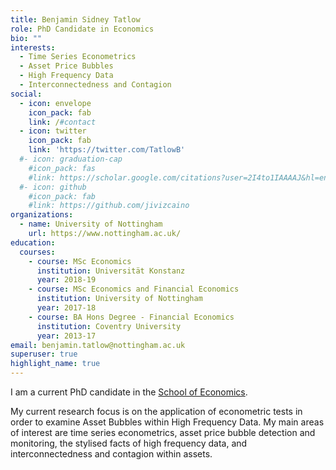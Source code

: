 ```yaml
---
title: Benjamin Sidney Tatlow
role: PhD Candidate in Economics
bio: ""
interests:
  - Time Series Econometrics
  - Asset Price Bubbles	
  - High Frequency Data
  - Interconnectedness and Contagion
social:
  - icon: envelope
    icon_pack: fab
    link: /#contact
  - icon: twitter
    icon_pack: fab
    link: 'https://twitter.com/TatlowB'
  #- icon: graduation-cap
    #icon_pack: fas
    #link: https://scholar.google.com/citations?user=2I4to1IAAAAJ&hl=en
  #- icon: github
    #icon_pack: fab
    #link: https://github.com/jivizcaino
organizations:
  - name: University of Nottingham
    url: https://www.nottingham.ac.uk/
education:
  courses:
    - course: MSc Economics
      institution: Universität Konstanz
      year: 2018-19
    - course: MSc Economics and Financial Economics
      institution: University of Nottingham
      year: 2017-18
    - course: BA Hons Degree - Financial Economics
      institution: Coventry University
      year: 2013-17
email: benjamin.tatlow@nottingham.ac.uk
superuser: true
highlight_name: true
---
```

I am a current PhD candidate in the [School of Economics](https://www.google.com/url?q=https%3A%2F%2Fwww.nottingham.ac.uk%2Feconomics%2F&sa=D&sntz=1&usg=AFQjCNHTauq0gxeDcjP1drYCxVNEfMsyLQ).

My current research focus is on the application of econometric tests in order to examine Asset Bubbles within High Frequency Data. My main areas of interest are time series econometrics, asset price bubble detection and monitoring, the stylised facts of high frequency data, and interconnectedness and contagion within assets.


